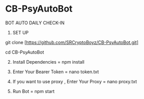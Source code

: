 # CB-PsyAutoBot
BOT AUTO DAILY CHECK-IN


1. SET UP 

git clone [https://github.com/SRCryptoBoyz/CB-PsyAutoBot.git]

cd CB-PsyAutoBot



2. Install Dependencies =    npm install



3. Enter Your Bearer Token =   nano token.txt



4. If you want to use proxy , Enter Your Proxy = 
   nano proxy.txt



5. Run Bot = 
   npm start
